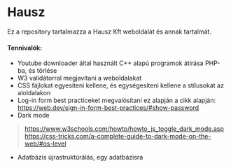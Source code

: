 # Hausz

Ez a repository tartalmazza a Hausz Kft weboldalát és annak tartalmát.

#### Tennivalók:

- Youtube downloader által használt C++ alapú programok átírása PHP-ba, és törlése
- W3 validátorral megjavítani a weboldalakat
- CSS fájlokat egyesíteni kellene, és egységesíteni kellene a stílusokat az aloldalakon
- Log-in form best practiceket megvalósítani ez alapján a cikk alapján: https://web.dev/sign-in-form-best-practices/#show-password
- Dark mode
> https://www.w3schools.com/howto/howto_js_toggle_dark_mode.asp
> https://css-tricks.com/a-complete-guide-to-dark-mode-on-the-web/#os-level
- Adatbázis újrastruktúrálás, egy adatbázisra